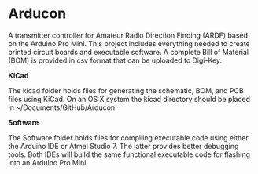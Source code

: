 # Arducon
A transmitter controller for Amateur Radio Direction Finding (ARDF) based on the Arduino Pro Mini. This project includes everything needed to create printed circuit boards and executable software. A complete Bill of Material (BOM) is provided in csv format that can be uploaded to Digi-Key.

<b>KiCad</b>

The kicad folder holds files for generating the schematic, BOM, and PCB files using KiCad. On an OS X system the kicad directory should be placed in ~/Documents/GitHub/Arducon.

<b>Software</b>

The Software folder holds files for compiling executable code using either the Arduino IDE or Atmel Studio 7. The latter provides better debugging tools. Both IDEs will build the same functional executable code for flashing into an Arduino Pro Mini.
